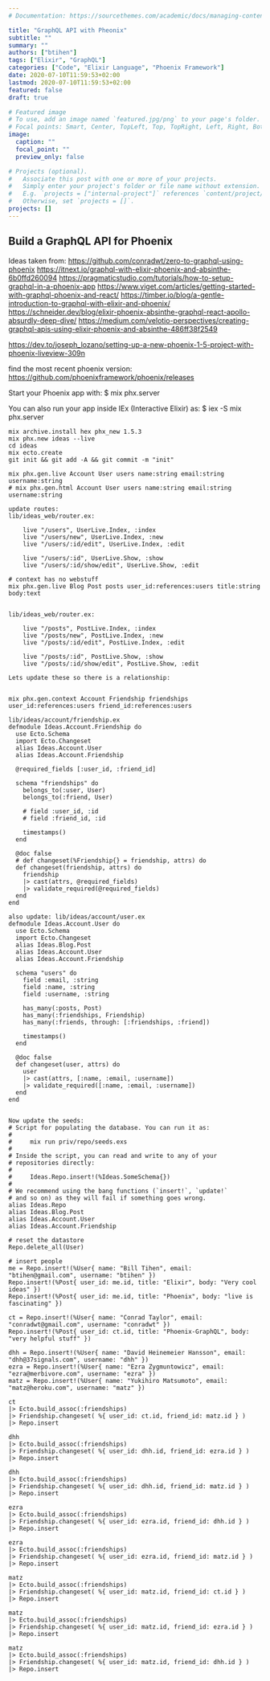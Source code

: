 ```yaml
---
# Documentation: https://sourcethemes.com/academic/docs/managing-content/

title: "GraphQL API with Pheonix"
subtitle: ""
summary: ""
authors: ["btihen"]
tags: ["Elixir", "GraphQL"]
categories: ["Code", "Elixir Language", "Phoenix Framework"]
date: 2020-07-10T11:59:53+02:00
lastmod: 2020-07-10T11:59:53+02:00
featured: false
draft: true

# Featured image
# To use, add an image named `featured.jpg/png` to your page's folder.
# Focal points: Smart, Center, TopLeft, Top, TopRight, Left, Right, BottomLeft, Bottom, BottomRight.
image:
  caption: ""
  focal_point: ""
  preview_only: false

# Projects (optional).
#   Associate this post with one or more of your projects.
#   Simply enter your project's folder or file name without extension.
#   E.g. `projects = ["internal-project"]` references `content/project/deep-learning/index.md`.
#   Otherwise, set `projects = []`.
projects: []
---
```

## Build a GraphQL API for Phoenix

Ideas taken from:
https://github.com/conradwt/zero-to-graphql-using-phoenix
https://itnext.io/graphql-with-elixir-phoenix-and-absinthe-6b0ffd260094
https://pragmaticstudio.com/tutorials/how-to-setup-graphql-in-a-phoenix-app
https://www.viget.com/articles/getting-started-with-graphql-phoenix-and-react/
https://timber.io/blog/a-gentle-introduction-to-graphql-with-elixir-and-phoenix/
https://schneider.dev/blog/elixir-phoenix-absinthe-graphql-react-apollo-absurdly-deep-dive/
https://medium.com/velotio-perspectives/creating-graphql-apis-using-elixir-phoenix-and-absinthe-486ff38f2549

https://dev.to/joseph_lozano/setting-up-a-new-phoenix-1-5-project-with-phoenix-liveview-309n

find the most recent phoenix version:
https://github.com/phoenixframework/phoenix/releases

Start your Phoenix app with:
    $ mix phx.server

You can also run your app inside IEx (Interactive Elixir) as:
    $ iex -S mix phx.server


```
mix archive.install hex phx_new 1.5.3
mix phx.new ideas --live
cd ideas
mix ecto.create
git init && git add -A && git commit -m "init"

mix phx.gen.live Account User users name:string email:string username:string
# mix phx.gen.html Account User users name:string email:string username:string

update routes:
lib/ideas_web/router.ex:

    live "/users", UserLive.Index, :index
    live "/users/new", UserLive.Index, :new
    live "/users/:id/edit", UserLive.Index, :edit

    live "/users/:id", UserLive.Show, :show
    live "/users/:id/show/edit", UserLive.Show, :edit

# context has no webstuff
mix phx.gen.live Blog Post posts user_id:references:users title:string body:text


lib/ideas_web/router.ex:

    live "/posts", PostLive.Index, :index
    live "/posts/new", PostLive.Index, :new
    live "/posts/:id/edit", PostLive.Index, :edit

    live "/posts/:id", PostLive.Show, :show
    live "/posts/:id/show/edit", PostLive.Show, :edit

Lets update these so there is a relationship:


mix phx.gen.context Account Friendship friendships user_id:references:users friend_id:references:users

lib/ideas/account/friendship.ex
defmodule Ideas.Account.Friendship do
  use Ecto.Schema
  import Ecto.Changeset
  alias Ideas.Account.User
  alias Ideas.Account.Friendship

  @required_fields [:user_id, :friend_id]

  schema "friendships" do
    belongs_to(:user, User)
    belongs_to(:friend, User)

    # field :user_id, :id
    # field :friend_id, :id

    timestamps()
  end

  @doc false
  # def changeset(%Friendship{} = friendship, attrs) do
  def changeset(friendship, attrs) do
    friendship
    |> cast(attrs, @required_fields)
    |> validate_required(@required_fields)
  end
end

also update: lib/ideas/account/user.ex
defmodule Ideas.Account.User do
  use Ecto.Schema
  import Ecto.Changeset
  alias Ideas.Blog.Post
  alias Ideas.Account.User
  alias Ideas.Account.Friendship

  schema "users" do
    field :email, :string
    field :name, :string
    field :username, :string

    has_many(:posts, Post)
    has_many(:friendships, Friendship)
    has_many(:friends, through: [:friendships, :friend])

    timestamps()
  end

  @doc false
  def changeset(user, attrs) do
    user
    |> cast(attrs, [:name, :email, :username])
    |> validate_required([:name, :email, :username])
  end
end


Now update the seeds:
# Script for populating the database. You can run it as:
#
#     mix run priv/repo/seeds.exs
#
# Inside the script, you can read and write to any of your
# repositories directly:
#
#     Ideas.Repo.insert!(%Ideas.SomeSchema{})
#
# We recommend using the bang functions (`insert!`, `update!`
# and so on) as they will fail if something goes wrong.
alias Ideas.Repo
alias Ideas.Blog.Post
alias Ideas.Account.User
alias Ideas.Account.Friendship

# reset the datastore
Repo.delete_all(User)

# insert people
me = Repo.insert!(%User{ name: "Bill Tihen", email: "btihen@gmail.com", username: "btihen" })
Repo.insert!(%Post{ user_id: me.id, title: "Elixir", body: "Very cool ideas" })
Repo.insert!(%Post{ user_id: me.id, title: "Phoenix", body: "live is fascinating" })

ct = Repo.insert!(%User{ name: "Conrad Taylor", email: "conradwt@gmail.com", username: "conradwt" })
Repo.insert!(%Post{ user_id: ct.id, title: "Phoenix-GraphQL", body: "very helpful stuff" })

dhh = Repo.insert!(%User{ name: "David Heinemeier Hansson", email: "dhh@37signals.com", username: "dhh" })
ezra = Repo.insert!(%User{ name: "Ezra Zygmuntowicz", email: "ezra@merbivore.com", username: "ezra" })
matz = Repo.insert!(%User{ name: "Yukihiro Matsumoto", email: "matz@heroku.com", username: "matz" })

ct
|> Ecto.build_assoc(:friendships)
|> Friendship.changeset( %{ user_id: ct.id, friend_id: matz.id } )
|> Repo.insert

dhh
|> Ecto.build_assoc(:friendships)
|> Friendship.changeset( %{ user_id: dhh.id, friend_id: ezra.id } )
|> Repo.insert

dhh
|> Ecto.build_assoc(:friendships)
|> Friendship.changeset( %{ user_id: dhh.id, friend_id: matz.id } )
|> Repo.insert

ezra
|> Ecto.build_assoc(:friendships)
|> Friendship.changeset( %{ user_id: ezra.id, friend_id: dhh.id } )
|> Repo.insert

ezra
|> Ecto.build_assoc(:friendships)
|> Friendship.changeset( %{ user_id: ezra.id, friend_id: matz.id } )
|> Repo.insert

matz
|> Ecto.build_assoc(:friendships)
|> Friendship.changeset( %{ user_id: matz.id, friend_id: ct.id } )
|> Repo.insert

matz
|> Ecto.build_assoc(:friendships)
|> Friendship.changeset( %{ user_id: matz.id, friend_id: ezra.id } )
|> Repo.insert

matz
|> Ecto.build_assoc(:friendships)
|> Friendship.changeset( %{ user_id: matz.id, friend_id: dhh.id } )
|> Repo.insert
